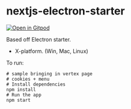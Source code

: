 # nextjs-electron-starter

[![Open in Gitpod](https://gitpod.io/button/open-in-gitpod.svg)](https://gitpod.io/#https://github.com/<your-org>/<your-project>)

Based off Electron starter.

* X-platform. (Win, Mac, Linux)

To run:

```
# sample bringing in vertex page
# cookies + menu
# Install dependencies
npm install
# Run the app
npm start

```
